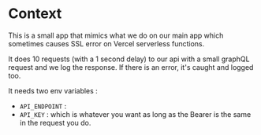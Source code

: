 # Context

This is a small app that mimics what we do on our main app which sometimes causes SSL error on Vercel serverless functions.

It does 10 requests (with a 1 second delay) to our api with a small graphQL request and we log the response.
If there is an error, it's caught and logged too.

It needs two env variables : 
- `API_ENDPOINT` :
- `API_KEY` : which is whatever you want as long as the Bearer is the same in the request you do.
